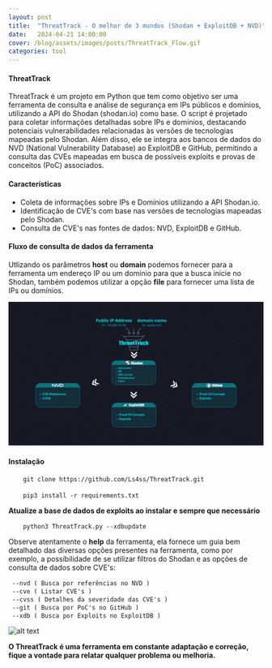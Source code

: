 ```yaml
---
layout: post
title:  "ThreatTrack - O melhor de 3 mundos (Shodan + ExploitDB + NVD)"
date:   2024-04-21 14:00:00
cover: /blog/assets/images/posts/ThreatTrack_Flow.gif
categories: tool
---
```


#### ThreatTrack
     
ThreatTrack é um projeto em Python que tem como objetivo ser uma ferramenta de consulta e análise de segurança em IPs públicos e domínios, utilizando a API do Shodan (shodan.io) como base.
O script é projetado para coletar informações detalhadas sobre IPs e domínios, destacando potenciais vulnerabilidades relacionadas às versões de tecnologias mapeadas pelo Shodan.
Além disso, ele se integra aos bancos de dados do NVD (National Vulnerability Database) ao ExploitDB e GitHub, permitindo a consulta das CVEs mapeadas em busca de possíveis exploits e provas de conceitos (PoC) associados.
 
#### Características
     
+ Coleta de informações sobre IPs e Domínios utilizando a API Shodan.io.
+ Identificação de CVE's com base nas versões de tecnologias mapeadas pelo Shodan.
+ Consulta de CVE's nas fontes de dados: NVD, ExploitDB e GitHub.

#### Fluxo de consulta de dados da ferramenta

Utlizando os parâmetros **host** ou **domain** podemos fornecer para a ferramenta um endereço IP ou um domínio para que a busca inicie no Shodan, também podemos utilizar a opção **file** para fornecer uma lista de IPs ou domínios.

![alt text](https://raw.githubusercontent.com/Ls4ss/blog/main/assets/images/posts/ThreatTrack_Flow.gif)

#### Instalação

        git clone https://github.com/Ls4ss/ThreatTrack.git

        pip3 install -r requirements.txt
        
**Atualize a base de dados de exploits ao instalar e sempre que necessário**

        python3 ThreatTrack.py --xdbupdate

Observe atentamente o **help** da ferramenta, ela fornece um guia bem detalhado das diversas opções presentes na ferramenta, como por exemplo, a possíbilidade de se utilizar filtros do Shodan e as opções de consulta de dados sobre CVE's:

     --nvd ( Busca por referências no NVD )
     --cve ( Listar CVE's )
     --cvss ( Detalhes da severidade das CVE's )
     --git ( Busca por PoC's no GitHub )
     --xdb ( Busca por Exploits no ExploitDB )

![alt text](https://raw.githubusercontent.com/Ls4ss/ThreatTrack/main/example/tt_help.png)

**O ThreatTrack é uma ferramenta em constante adaptação e correção, fique a vontade para relatar qualquer problema ou melhoria.**
